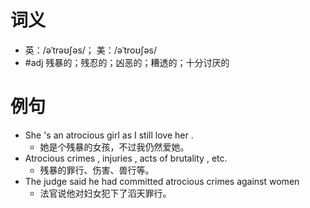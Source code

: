 # 词义
- 英：/əˈtrəʊʃəs/； 美：/əˈtroʊʃəs/
- #adj 残暴的；残忍的；凶恶的；糟透的；十分讨厌的
# 例句
- She 's an atrocious girl as I still love her .
	- 她是个残暴的女孩，不过我仍然爱她。
- Atrocious crimes , injuries , acts of brutality , etc.
	- 残暴的罪行、伤害、兽行等。
- The judge said he had committed atrocious crimes against women
	- 法官说他对妇女犯下了滔天罪行。
